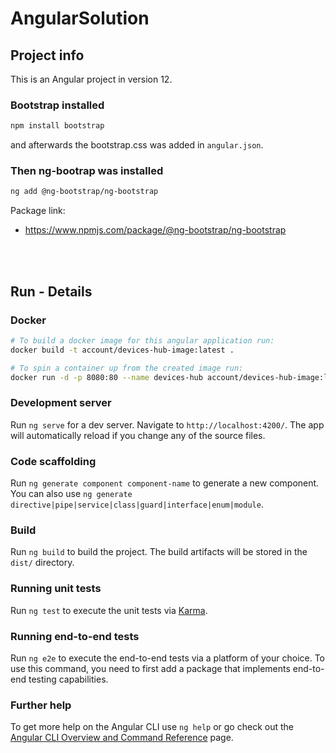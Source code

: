 # AngularSolution

## Project info

This is an Angular project in version 12.

### Bootstrap installed

```bash
npm install bootstrap
```

and afterwards the bootstrap.css was added in `angular.json`.

### Then ng-bootrap was installed

```bash
ng add @ng-bootstrap/ng-bootstrap
```
Package link:

* https://www.npmjs.com/package/@ng-bootstrap/ng-bootstrap

<br><br>

## Run - Details


### Docker

```bash
# To build a docker image for this angular application run:
docker build -t account/devices-hub-image:latest . 

# To spin a container up from the created image run:
docker run -d -p 8080:80 --name devices-hub account/devices-hub-image:latest
```

### Development server

Run `ng serve` for a dev server. Navigate to `http://localhost:4200/`. The app will automatically reload if you change any of the source files.

### Code scaffolding

Run `ng generate component component-name` to generate a new component. You can also use `ng generate directive|pipe|service|class|guard|interface|enum|module`.

### Build

Run `ng build` to build the project. The build artifacts will be stored in the `dist/` directory.

### Running unit tests

Run `ng test` to execute the unit tests via [Karma](https://karma-runner.github.io).

### Running end-to-end tests

Run `ng e2e` to execute the end-to-end tests via a platform of your choice. To use this command, you need to first add a package that implements end-to-end testing capabilities.

### Further help

To get more help on the Angular CLI use `ng help` or go check out the [Angular CLI Overview and Command Reference](https://angular.io/cli) page.